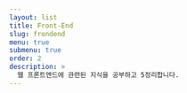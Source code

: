 ```yaml
---
layout: list
title: Front-End
slug: frondend
menu: true
submenu: true
order: 2
description: >
  웹 프론트엔드에 관련된 지식을 공부하고 5정리합니다.
---
```

